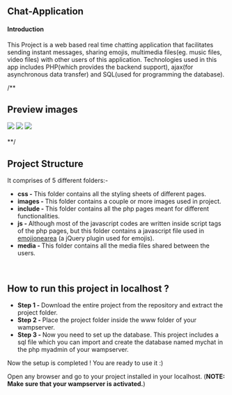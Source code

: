 ## Chat-Application
<h4>Introduction</h4>
This Project is a web based real time chatting application that facilitates sending instant messages, sharing emojis, multimedia files(eg. music files, video files) with other users of this application. Technologies used in this app includes PHP(which provides the backend support), ajax(for asynchronous data transfer) and SQL(used for programming the database).
    
/**
<h2>Preview images</h2>
<img src="https://github.com/hirohit2001/Chat-Application-using-Ajax-PHP-MySQL/blob/master/images/login.png">
<img src="https://github.com/hirohit2001/Chat-Application-using-Ajax-PHP-MySQL/blob/master/images/chat.png">
<img src="https://github.com/hirohit2001/Chat-Application-using-Ajax-PHP-MySQL/blob/master/images/chat2.png">
<br><br>
**/

<h2>Project Structure</h2>
<p>It comprises of 5 different folders:-</p>
<ul>
  <li>
    <b>css - </b> This folder contains all the styling sheets of different pages.
  </li>
  <li>
    <b>images - </b> This folder contains a couple or more images used in project.
  </li>
  <li>
    <b>include - </b> This folder contains all the php pages meant for different functionalities.
  </li>
  <li>
    <b>js - </b> Although most of the javascript codes are written inside script tags of the php pages, but this folder contains a javascript file used in <a href="https://github.com/mervick/emojionearea">emojionearea</a> (a jQuery plugin used for emojis).
  </li>
  <li>
    <b>media - </b> This folder contains all the media files shared between the users.
  </li>
</ul>

<br>
<h2>How to run this project in localhost ?</h2>

* <b>Step 1 - </b> Download the entire project from the repository and extract the project folder.
* <b>Step 2 - </b> Place the project folder inside the www folder of your wampserver.
* <b>Step 3 - </b> Now you need to set up the database. This project includes a sql file which you can import and create the database named mychat in the php myadmin of your wampserver.

Now the setup is completed ! You are ready to use it :) 

Open any browser and go to your project installed in your localhost. (<b>NOTE: Make sure that your wampserver is activated.</b>)
